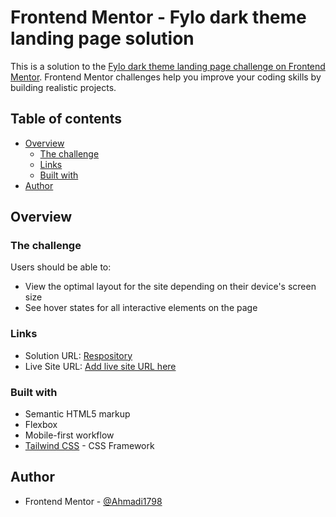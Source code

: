 # Frontend Mentor - Fylo dark theme landing page solution

This is a solution to the [Fylo dark theme landing page challenge on Frontend Mentor](https://www.frontendmentor.io/challenges/fylo-dark-theme-landing-page-5ca5f2d21e82137ec91a50fd). Frontend Mentor challenges help you improve your coding skills by building realistic projects.

## Table of contents

- [Overview](#overview)
  - [The challenge](#the-challenge)
  - [Links](#links)
  - [Built with](#built-with)
- [Author](#author)

## Overview

### The challenge

Users should be able to:

- View the optimal layout for the site depending on their device's screen size
- See hover states for all interactive elements on the page

### Links

- Solution URL: [Respository]((https://github.com/Ahmadi1798/fylo-website.git))
- Live Site URL: [Add live site URL here](https://your-live-site-url.com)

### Built with

- Semantic HTML5 markup
- Flexbox
- Mobile-first workflow
- [Tailwind CSS](https://tailwindcss.com/) - CSS Framework

## Author

- Frontend Mentor - [@Ahmadi1798](https://www.frontendmentor.io/profile/@Ahmadi1798)
